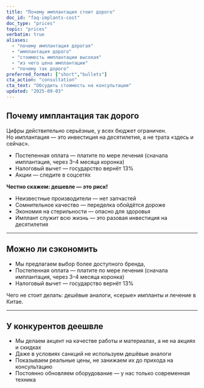 ```yaml
---
title: "Почему имплантация стоит дорого"
doc_id: "faq-implants-cost"
doc_type: "prices"
topic: "prices"
verbatim: true
aliases:
  - "почему имплантация дорогая"
  - "имплантация дорого"
  - "стоимость имплантации высокая"
  - "из чего цена имплантации"
  - "почему так дорого"
preferred_format: ["short","bullets"]
cta_action: "consultation"
cta_text: "Обсудить стоимость на консультации"
updated: "2025-09-03"
---
```



## Почему имплантация так дорого
Цифры действительно серьёзные, у всех бюджет ограничен.  
Но имплантация — это инвестиция на десятилетия, а не трата «здесь и сейчас».
- Постепенная оплата — платите по мере лечения (сначала имплантация, через 3–4 месяца коронка)  
- Налоговый вычет — государство вернёт 13%  
- Акции — следите в соцсетях  

**Честно скажем: дешевле — это риск!**
- Неизвестные производители — нет запчастей  
- Сомнительное качество — переделка обойдётся дороже  
- Экономия на стерильности — опасно для здоровья  
- Имплант служит всю жизнь — это разовая инвестиция на десятилетия  

---

## Можно ли сэкономить
<!-- aliases: [как дешевле имплантация, можно ли сэкономить, имплантация подешевле, варианты дешевле, имплантация недорого] -->
- Мы предлагаем выбор более доступного бренда,
- Постепенная оплата — платите по мере лечения (сначала имплантация, через 3–4 месяца коронка)  
- Налоговый вычет — государство вернёт 13%  

Чего не стоит делать: дешёвые аналоги, «серые» импланты и лечение в Китае.

---

## У конкурентов деешвле
<!-- aliases: [цены дешевле имплантация, в другой клинике дешевле, почему у вас дороже, сравнение цен на имплантацию, у конкурентов дешевле] -->
- Мы делаем акцент на качестве работы и материалах, а не на акциях и скидках  
- Даже в условиях санкций не используем дешёвые аналоги  
- Показываем реальные цены, не занижаем их до прихода на консультацию  
- Постоянно обновляем оборудование — у нас только современная техника

